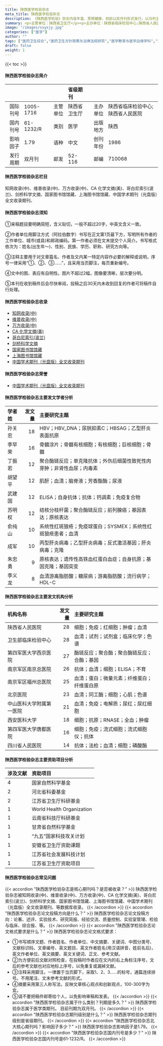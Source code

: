 ```yaml
---
title: 陕西医学检验杂志
meta_title: 陕西医学检验杂志
description: 《陕西医学检验》杂志内容丰富、思想健康，目前以双月刊形式发行，以马列主义、思想、邓小平理论和“三个代表”重要思想为指导，贯彻党的教育方针和“双百方针”，刊物对外积极扩大宣传，致力于提高杂志质量与影响。 《陕西医学检验》以报道生物科学、临床医学、卫生学、输血医学、免疫学、血液学、微生物学、病毒学、寄生虫学、生物化学、遗传学、分子生物学、医学实验室管理学等学科的基础研究和实验诊断方法学为重点，选登的文章包括各学科领域的科研成果、创新技术和理论、工作经验和体会以及有关方面的国内外新进展和发展趋势等。 重要通知：《陕西医学检验》杂志已正式更名为《现代检验医学》杂志。
summary: <p>主管单位：陕西省卫生厅</p><p>主办单位：陕西省临床检验中心;陕西省人民医院</p><p>发行级别：省级期刊</p><p>发行周期：双月刊</p>
image: "/images/sxyxjy.jpg"
categories: ["医学"]
author: ""
tags: ["医药卫生综合","医药卫生方针政策与法律法规研究","医学教育与医学边缘学科","预防医学与卫生学","中医学","中药学","中西医结合","基础医学","临床医学","感染性疾病及传染病","心血管系统疾病","呼吸系统疾病","消化系统疾病","内分泌腺及全身性疾病","外科学","泌尿科学","妇产科学","儿科学","神经病学","精神病学","肿瘤学","眼科与耳鼻咽喉科","口腔科学","皮肤病与性病","特种医学","急救医学","军事医学与卫生","药学","生物医学工程",]
draft: false
weight: 1
---
```


{{< toc >}}

#### 陕西医学检验杂志简介
|               |                               |               | 省级期刊        |               |                           |
| ------------: | :---------------------------- | ------------: | :---------------------------- | ------------: | :------------------------ |
| 国际刊号      | 1005-1716   | 主管单位      | 陕西省卫生厅     | 主办单位      | 陕西省临床检验中心;陕西省人民医院     |
| 国内刊号      | 61-1232/R        | 类别          | 医学       | 出版地方      | 陕西           |
| 影响因子      | 1.79        | 语种          | 中文             | 创刊年份      | 1986    |
| 发行周期      | 双月刊    | 邮发          | 52-116              | 邮编          | 710068      |

#### 陕西医学检验杂志栏目
<span>知网收录(中)</span>、<span>维普收录(中)</span>、<span>万方收录(中)</span>、<span>CA 化学文摘(美)</span>、<span>哥白尼索引(波兰)</span>、<span>剑桥科学文摘</span>、<span>国家图书馆馆藏</span>、<span>上海图书馆馆藏</span>、<span>中国学术期刊（光盘版）全文收录期刊</span>、

#### 陕西医学检验杂志须知
<p><p>
	①来稿题目要明确简短，含义贴切，一般不超过20字，中英文含义一致。
</p><p>
	②作者单位用脚注方式（阿拉伯数字）书写在正文第1页最下方，写明所有作者的工作单位、城市(或县)和邮政编码。第一作者必须在文末提交个人简介。书写格式依次为：姓名(出生年～)、性别、民族、学历、职称、研究方向等。
</p><p>
	③注释主要用于对文章篇名、作者及文内某一特定内容作必要的解释或说明，序号一律采用“①、②、③……”，且采用当页脚注，每页重新编号。
</p><p>
	④文中的图、表应有自明性。图片不超过2幅，图像要清晰，层次要分明。
</p><p>
	⑤本刊在收到稿件后会尽快审阅，投稿之后30天内未收到回复的作者可将稿件自行处理。
</p></p>


#### 陕西医学检验杂志收录
<ul>
    <li class="inline-block">
        <a class="bg-theme-light hover:bg-primary dark:bg-darkmode-theme-light dark:hover:bg-darkmode-primary dark:hover:text-dark m-1 block rounded px-3 py-1 hover:text-white" href="#陕西医学检验杂志收录">
        知网收录(中)
        </a>
    </li>
    <li class="inline-block">
        <a class="bg-theme-light hover:bg-primary dark:bg-darkmode-theme-light dark:hover:bg-darkmode-primary dark:hover:text-dark m-1 block rounded px-3 py-1 hover:text-white" href="#陕西医学检验杂志收录">
        维普收录(中)
        </a>
    </li>
    <li class="inline-block">
        <a class="bg-theme-light hover:bg-primary dark:bg-darkmode-theme-light dark:hover:bg-darkmode-primary dark:hover:text-dark m-1 block rounded px-3 py-1 hover:text-white" href="#陕西医学检验杂志收录">
        万方收录(中)
        </a>
    </li>
    <li class="inline-block">
        <a class="bg-theme-light hover:bg-primary dark:bg-darkmode-theme-light dark:hover:bg-darkmode-primary dark:hover:text-dark m-1 block rounded px-3 py-1 hover:text-white" href="#陕西医学检验杂志收录">
        CA 化学文摘(美)
        </a>
    </li>
    <li class="inline-block">
        <a class="bg-theme-light hover:bg-primary dark:bg-darkmode-theme-light dark:hover:bg-darkmode-primary dark:hover:text-dark m-1 block rounded px-3 py-1 hover:text-white" href="#陕西医学检验杂志收录">
        哥白尼索引(波兰)
        </a>
    </li>
    <li class="inline-block">
        <a class="bg-theme-light hover:bg-primary dark:bg-darkmode-theme-light dark:hover:bg-darkmode-primary dark:hover:text-dark m-1 block rounded px-3 py-1 hover:text-white" href="#陕西医学检验杂志收录">
        剑桥科学文摘
        </a>
    </li>
    <li class="inline-block">
        <a class="bg-theme-light hover:bg-primary dark:bg-darkmode-theme-light dark:hover:bg-darkmode-primary dark:hover:text-dark m-1 block rounded px-3 py-1 hover:text-white" href="#陕西医学检验杂志收录">
        国家图书馆馆藏
        </a>
    </li>
    <li class="inline-block">
        <a class="bg-theme-light hover:bg-primary dark:bg-darkmode-theme-light dark:hover:bg-darkmode-primary dark:hover:text-dark m-1 block rounded px-3 py-1 hover:text-white" href="#陕西医学检验杂志收录">
        上海图书馆馆藏
        </a>
    </li>
    <li class="inline-block">
        <a class="bg-theme-light hover:bg-primary dark:bg-darkmode-theme-light dark:hover:bg-darkmode-primary dark:hover:text-dark m-1 block rounded px-3 py-1 hover:text-white" href="#陕西医学检验杂志收录">
        中国学术期刊（光盘版）全文收录期刊
        </a>
    </li>
</ul>



#### 陕西医学检验杂志荣誉
<ul>
    <li class="inline-block">
        <a class="bg-theme-light hover:bg-primary dark:bg-darkmode-theme-light dark:hover:bg-darkmode-primary dark:hover:text-dark m-1 block rounded px-3 py-1 hover:text-white" href="#陕西医学检验杂志荣誉">
        中国学术期刊（光盘版）全文收录期刊
        </a>
    </li>
</ul>





#### 陕西医学检验杂志主要发文学者分析
| 学者姓                | 发文量                | 主要研究主题          |
| :------------         | --------------------: | :-------------------- |
| 孙关忠   | 18     | HBV；HBV_DNA；尿胱抑素C；HBSAG；乙型肝炎表面抗原 |
| 李早荣   | 16     | 骨髓涂片；骨髓有核细胞；有核细胞；巨核细胞；骨髓 |
| 丁振若   | 12     | 聚合酶链反应；单克隆抗体；外伤后细菌性致死性肉芽肿；非肾性血尿；内毒素 |
| 胡望平   | 12     | 肌酐；血清；脑脊液；芳香酯酶；尿液 |
| 武建国   | 12     | ELISA；自身抗体；抗体；钙调素；免疫复合物 |
| 苏明权   | 12     | 结核分枝杆菌；聚合酶链反应；前列腺癌；基因表达；原核表达 |
| 俞纯山   | 10     | 系统性红斑狼疮；免疫球蛋白；SYSMEX；系统性红斑狼疮患者；血清 |
| 成军   | 10     | 丙型肝炎病毒；乙型肝炎病毒；反式激活基因；肝炎病毒；克隆 |
| 朱忠勇   | 9     | 原核表达；遗传性高铁血红蛋白血症；自身抗原；基因克隆；基因突变 |
| 李义龙   | 8     | 血清游离脂肪酸；糖尿病；游离脂肪酸；流行病学；HDL-C |




#### 陕西医学检验杂志主要发文机构分析
| 机构名称              | 发文量                | 主要研究主题          |
| :------------         | --------------------: | :-------------------- |
| 陕西省人民医院   | 28     | 细胞；免疫；红细胞；肿瘤；血清 |
| 卫生部临床检验中心   | 28     | 血清；试剂；试剂盒；临床化学；色谱 |
| 第四军医大学西京医院   | 27     | 酶链反应；聚合酶；聚合酶链反应；合酶；基因 |
| 南京军区南京总医院   | 26     | 抗体；血清；细胞；ELISA；不育 |
| 南京军区福州总医院   | 25     | 血清；蛋白；微量元素；纤维蛋白；纤维蛋白原 |
| 北京医院   | 23     | 血清；同工酶；细胞；心肌；色谱 |
| 中山医科大学附属第一医院   | 21     | 血清；免疫；电解质；尿红；尿红细胞 |
| 西安医科大学   | 18     | 细胞；抗原；RNASE；全血；肿瘤 |
| 第四军医大学唐都医院   | 16     | 细胞；免疫；流式细胞；流式细胞仪；抗体 |
| 四川省人民医院   | 14     | 抗体；法检；血清；细胞；磷酸酶 |




#### 陕西医学检验杂志主要资助项目分析
| 涉及文献              | 资助项目              |
| :------------         | :-------------------- |
| 4   | 国家自然科学基金   |
| 2   | 河北省科委基金   |
| 2   | 江苏省卫生厅科研基金   |
| 1   | World Health Organization   |
| 1   | 云南省科技厅科研基金   |
| 1   | 甘肃省自然科学基金   |
| 1   | “九五”国家科技攻关计划   |
| 1   | 安徽省卫生厅资助课题   |
| 1   | 江苏省社会发展科技计划   |
| 1   | 江苏省卫生厅资助项目   |





#### 陕西医学检验杂志常见问题
{{< accordion "陕西医学检验杂志是核心期刊吗？是否被收录？" >}}
陕西医学检验杂志被知网收录(中)、维普收录(中)、万方收录(中)、CA 化学文摘(美)、哥白尼索引(波兰)、剑桥科学文摘、国家图书馆馆藏、上海图书馆馆藏、中国学术期刊（光盘版）全文收录期刊、等数据库收录。
{{< /accordion >}}
{{< accordion "陕西医学检验杂志论文投稿方向是什么？" >}}
陕西医学检验杂志论文投稿方向：论著、述评、实验技术、研究简报、经验交流、质量控制、实验室管理、检验与临床、综合报、等。
{{< /accordion >}}
{{< accordion "陕西医学检验杂志论文格式要求是什么？" >}}
陕西医学检验杂志论文格式要求：
- ①书写顺序文题、作者姓名、作者单位、中文摘要、关键词、中图分类号、文献标识码、文章编号、英文题目、英文作者姓名(用汉语拼音，姓前名后)，英文作者单位、英文摘要、英文关键词、正文、参考文献。
- ②为方便前后文献对照检查，在投稿时作者应在文内的右上角标注序号，文后的参考文献也对应地标上序号，以免重复或漏掉文献。
- ③注释采用脚注，一律置于当页脚下，采取1、2、3……的标号，通篇连续排号。不用尾注、文末参考文献的形式。
- ④摘要采用第三人称写法，反映文章核心观点和创新观点，100-300字为宜。
- ⑤请不要把稿件邮寄给个人，以免影响审稿和发表。
{{< /accordion >}}
{{< accordion "陕西医学检验杂志属于什么类别？刊期是多久？" >}}
陕西医学检验杂志属于医学类期刊， 目前刊期为双月刊。
{{< /accordion >}}
{{< accordion "陕西医学检验杂志期刊级别是什么？" >}}
陕西医学检验杂志期刊级别是省级期刊。
{{< /accordion >}}
{{< accordion "陕西医学检验杂志北大核心期刊吗？影响因子多少？" >}}
陕西医学检验杂志影响因子是1.79。
{{< /accordion >}}
{{< accordion "陕西医学检验杂志国内刊号是多少？" >}}
陕西医学检验杂志国内刊号是61-1232/R。
{{< /accordion >}}